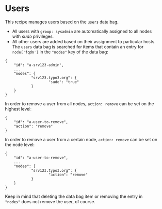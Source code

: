 Users
=====

This recipe manages users based on the `users` data bag.

* All users with `group: sysadmin` are automatically assigned to all nodes with _sudo_ privileges.
* All other users are added based on their assignment to particular hosts. The `users` data bag is
searched for items that contain an entry for `node['fqdn']` in the `"nodes"` key of the data bag:

```
{
    "id": "a-srv123-admin",
    ...
    "nodes": {
            "srv123.typo3.org": {
                    "sudo": "true"
            }
    }
}
```

In order to remove a user from all nodes, `action: remove` can be set
on the highest level:

```
{
    "id": "a-user-to-remove",
    "action": "remove"
}
```

In order to remove a user from a certain node, `action: remove` can be set
on the node level:

```
{
    "id": "a-user-to-remove",
    ...
    "nodes": {
            "srv123.typo3.org": {
                    "action": "remove"
            }
    }
}
```

Keep in mind that deleting the data bag item or removing the entry in
`"nodes"` does not remove the user, of course.